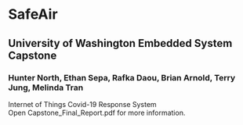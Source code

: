 # SafeAir
## University of Washington Embedded System Capstone
### Hunter North, Ethan Sepa, Rafka Daou, Brian Arnold, Terry Jung, Melinda Tran
Internet of Things Covid-19 Response System <br>
Open Capstone_Final_Report.pdf for more information.
